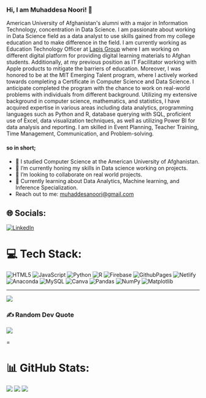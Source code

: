 ### Hi, I am Muhaddesa Noori! 👋


 American University of Afghanistan's alumni with a major in Information Technology, concentration in Data Science. I am passionate about working in Data Science field as a data analyst to use skills gained from my college education and to make difference in the field. 
I am currently working as Education Technology Officer at  <a href="https://education.lapis-group.com/senf/?_gl=1%2Adg27ci%2A_ga%2AMjAyNzY3ODgzNi4xNzM5ODU2MTEy%2A_ga_Q9DF6EYSR7%2AczE3NjE2MzQyNTEkbzE0JGcwJHQxNzYxNjM0MjUxJGo2MCRsMCRoMA..">Lapis Group</a>  where I am working on different digital platform for providing digital learning materials to Afghan students. Additionally, at my previous position as IT Facilitator working with Apple products to mitigate the barriers of education. Moreover, I was honored to be at the MIT Emerging Talent program, where I actively worked towards completing a Certificate in Computer Science and Data Science. I anticipate completed the program with the chance to work on real-world problems with individuals from different background. Utilizing my extensive background in computer science, mathematics, and statistics, I have acquired expertise in various areas including data analytics, programming languages such as Python and R, database querying with SQL, proficient use of Excel, data visualization techniques, as well as utilizing Power BI for data analysis and reporting. 
I am skilled in Event Planning, Teacher Training, Time Management, Communication, and Problem-solving. 
#### so in short;
- 🔭 I studied Computer Science at the American University of Afghanistan. 
- 🌱 I’m currently honing my skills in Data science working on projects. 
- 👯 I’m looking to collaborate on real world projects. 
- 💬 Currently learning about Data Analytics,  Machine learning, and Inference Specialization.
- Reach out to me: muhaddesanoori@gmail.com






## 🌐 Socials:
[![LinkedIn](https://img.shields.io/badge/LinkedIn-%230077B5.svg?logo=linkedin&logoColor=white)](https://linkedin.com/in/https://www.linkedin.com/in/muhaddesa-noori-534579155/) 

# 💻 Tech Stack:
![HTML5](https://img.shields.io/badge/html5-%23E34F26.svg?style=for-the-badge&logo=html5&logoColor=white) ![JavaScript](https://img.shields.io/badge/javascript-%23323330.svg?style=for-the-badge&logo=javascript&logoColor=%23F7DF1E)   ![Python](https://img.shields.io/badge/python-3670A0?style=for-the-badge&logo=python&logoColor=ffdd54) ![R](https://img.shields.io/badge/r-%23276DC3.svg?style=for-the-badge&logo=r&logoColor=white) ![Firebase](https://img.shields.io/badge/firebase-%23039BE5.svg?style=for-the-badge&logo=firebase) ![GithubPages](https://img.shields.io/badge/github%20pages-121013?style=for-the-badge&logo=github&logoColor=white) ![Netlify](https://img.shields.io/badge/netlify-%23000000.svg?style=for-the-badge&logo=netlify&logoColor=#00C7B7) ![Anaconda](https://img.shields.io/badge/Anaconda-%2344A833.svg?style=for-the-badge&logo=anaconda&logoColor=white) ![MySQL](https://img.shields.io/badge/mysql-%2300000f.svg?style=for-the-badge&logo=mysql&logoColor=white)  ![Canva](https://img.shields.io/badge/Canva-%2300C4CC.svg?style=for-the-badge&logo=Canva&logoColor=white) ![Pandas](https://img.shields.io/badge/pandas-%23150458.svg?style=for-the-badge&logo=pandas&logoColor=white) ![NumPy](https://img.shields.io/badge/numpy-%23013243.svg?style=for-the-badge&logo=numpy&logoColor=white) ![Matplotlib](https://img.shields.io/badge/Matplotlib-%23ffffff.svg?style=for-the-badge&logo=Matplotlib&logoColor=black) 


---
[![](https://visitcount.itsvg.in/api?id=Muhaddesa&icon=0&color=1)](https://visitcount.itsvg.in)



### ✍️ Random Dev Quote
![](https://quotes-github-readme.vercel.app/api?type=horizontal&theme=radical)



<!-- Proudly created with GPRM ( https://gprm.itsvg.in ) -->
<!-- Proudly created with GPRM ( https://gprm.itsvg.in ) -->

=


# 📊 GitHub Stats:
![](https://github-readme-stats.vercel.app/api?username=Muhaddesa&theme=radical&hide_border=false&include_all_commits=false&count_private=false)
![](https://github-readme-streak-stats.herokuapp.com/?user=Muhaddesa&theme=radical&hide_border=false)
![](https://github-readme-stats.vercel.app/api/top-langs/?username=Muhaddesa&theme=radical&hide_border=false&include_all_commits=false&count_private=false&layout=compact)






<!-- Proudly created with GPRM ( https://gprm.itsvg.in ) -->
